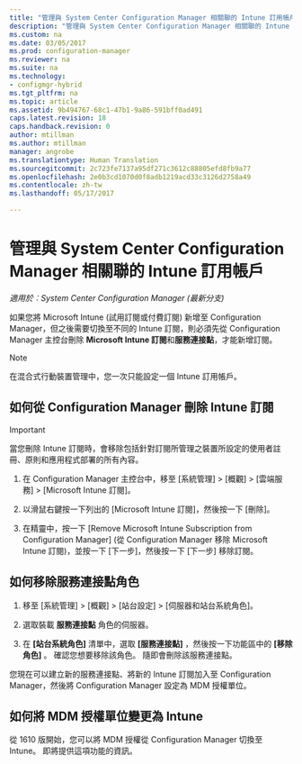 ```yaml
---
title: "管理與 System Center Configuration Manager 相關聯的 Intune 訂用帳戶 | Microsoft Docs"
description: "管理與 System Center Configuration Manager 相關聯的 Intune 訂用帳戶。"
ms.custom: na
ms.date: 03/05/2017
ms.prod: configuration-manager
ms.reviewer: na
ms.suite: na
ms.technology:
- configmgr-hybrid
ms.tgt_pltfrm: na
ms.topic: article
ms.assetid: 9b494767-68c1-47b1-9a86-591bff0ad491
caps.latest.revision: 18
caps.handback.revision: 0
author: mtillman
ms.author: mtillman
manager: angrobe
ms.translationtype: Human Translation
ms.sourcegitcommit: 2c723fe7137a95df271c3612c88805efd8fb9a77
ms.openlocfilehash: 2e0b3cd1070d0f8adb1219acd33c3126d2758a49
ms.contentlocale: zh-tw
ms.lasthandoff: 05/17/2017

---
```

# <a name="manage-an-intune-subscription-associated-with-system-center-configuration-manager"></a>管理與 System Center Configuration Manager 相關聯的 Intune 訂用帳戶

*適用於︰System Center Configuration Manager (最新分支)*

如果您將 Microsoft Intune (試用訂閱或付費訂閱) 新增至 Configuration Manager，但之後需要切換至不同的 Intune 訂閱，則必須先從 Configuration Manager 主控台刪除 **Microsoft Intune 訂閱**和**服務連接點**，才能新增訂閱。

> [!NOTE]
> 在混合式行動裝置管理中，您一次只能設定一個 Intune 訂用帳戶。

## <a name="how-to-delete-an-intune-subscription-from-configuration-manager"></a>如何從 Configuration Manager 刪除 Intune 訂閱

> [!IMPORTANT]
>  當您刪除 Intune 訂閱時，會移除包括針對訂閱所管理之裝置所設定的使用者註冊、原則和應用程式部署的所有內容。

1.  在 Configuration Manager 主控台中，移至 [系統管理] > [概觀] > [雲端服務] > [Microsoft Intune 訂閱]。

2.  以滑鼠右鍵按一下列出的 [Microsoft Intune 訂閱]，然後按一下 [刪除]。

3.   在精靈中，按一下 [Remove Microsoft Intune Subscription from Configuration Manager] (從 Configuration Manager 移除 Microsoft Intune 訂閱)，並按一下 [下一步]，然後按一下 [下一步] 移除訂閱。


## <a name="how-to-remove-the-service-connection-point-role"></a>如何移除服務連接點角色

1.  移至 [系統管理] > [概觀] > [站台設定] > [伺服器和站台系統角色]。

2.  選取裝載 **服務連接點** 角色的伺服器。

3.  在 **[站台系統角色]** 清單中，選取 **[服務連接點]** ，然後按一下功能區中的 **[移除角色]** 。 確認您想要移除該角色。 隨即會刪除該服務連接點。

您現在可以建立新的服務連接點、將新的 Intune 訂閱加入至 Configuration Manager，然後將 Configuration Manager 設定為 MDM 授權單位。

## <a name="how-to-change-mdm-authority-to-intune"></a>如何將 MDM 授權單位變更為 Intune

從 1610 版開始，您可以將 MDM 授權從 Configuration Manager 切換至 Intune。 即將提供這項功能的資訊。

